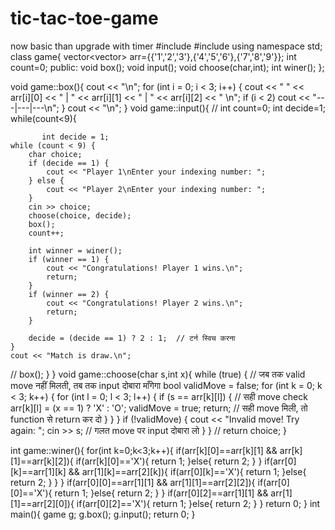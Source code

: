 # tic-tac-toe-game
now basic than upgrade with timer
#include<iostream>
#include<vector>
using namespace std;
class game{
	vector<vector<char>> arr={{'1','2','3'},{'4','5','6'},{'7','8','9'}};
	int count=0;
	public:
	void box();
	void input();
	void choose(char,int);
	int winer();
};

void game::box(){
	 cout << "\n";
    for (int i = 0; i < 3; i++) {
        cout << " " << arr[i][0] << " | " << arr[i][1] << " | " << arr[i][2] << " \n";
        if (i < 2) cout << "---|---|---\n";
    }
    cout << "\n";
}
void game::input(){
//	int count=0;
		int decide=1;
	while(count<9){
	
		   int decide = 1;
    while (count < 9) {
        char choice;
        if (decide == 1) {
            cout << "Player 1\nEnter your indexing number: ";
        } else {
            cout << "Player 2\nEnter your indexing number: ";
        }
        cin >> choice;
        choose(choice, decide);
        box();
        count++;

        int winner = winer();
        if (winner == 1) {
            cout << "Congratulations! Player 1 wins.\n";
            return;
        }
        if (winner == 2) {
            cout << "Congratulations! Player 2 wins.\n";
            return;
        }
        
        decide = (decide == 1) ? 2 : 1;  // टर्न स्विच करना
    }
    cout << "Match is draw.\n";
	
//	box();
}
}
void game::choose(char s,int x){
    while (true) {  // जब तक valid move नहीं मिलती, तब तक input दोबारा माँगेगा
        bool validMove = false;
        for (int k = 0; k < 3; k++) {
            for (int l = 0; l < 3; l++) {
                if (s == arr[k][l]) { // सही move check
                    arr[k][l] = (x == 1) ? 'X' : 'O';
                    validMove = true;
                    return;  // सही move मिली, तो function से return कर दो
                }
            }
        }
        if (!validMove) {
            cout << "Invalid move! Try again: ";
            cin >> s;  // गलत move पर input दोबारा लो
        }
    }
//	return choice;
}

int game::winer(){
	for(int k=0;k<3;k++){
	if(arr[k][0]==arr[k][1] && arr[k][1]==arr[k][2]){
		if(arr[k][0]=='X'){
			return 1;
		}else{
		return 2;
	}
	}
	if(arr[0][k]==arr[1][k] && arr[1][k]==arr[2][k]){
			if(arr[0][k]=='X'){
			return 1;
		}else{
		return 2;
	}
	}
}
	if(arr[0][0]==arr[1][1] && arr[1][1]==arr[2][2]){
			if(arr[0][0]=='X'){
			return 1;
		}else{
		return 2;
	}
	}
	if(arr[0][2]==arr[1][1] && arr[1][1]==arr[2][0]){
			if(arr[0][2]=='X'){
			return 1;
		}else{
		return 2;
	}
	}
	return 0;
}
int main(){
	game g;
	g.box();
	g.input();
	return 0;
}
